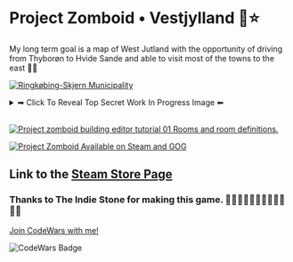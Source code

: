 # Project Zomboid • Vestjylland 🌊⭐
My long term goal is a map of West Jutland with the opportunity of driving from Thyborøn to Hvide Sande and able to visit most of the towns to the east 🚗💨

[![Ringkøbing-Skjern Municipality](https://upload.wikimedia.org/wikipedia/commons/6/61/Map_DK_Ringk%C3%B8bing-Skjern.PNG)](https://en.wikipedia.org/wiki/Ringk%C3%B8bing-Skjern_Municipality)

<details><summary>➡ Click To Reveal Top Secret Work In Progress Image ⬅</summary>

# Work in Progress - My First Building 🏡

<p align="center">
  <img alt="Work in Progress on my first building #1" width="1200" src="https://github.com/Danielkaas94/ProjectZomboid_WestJutland/blob/main/Images/Klit24_AC.png?raw=true">
</p>

<p align="center">
  <img alt="Work in Progress on my first building #2" width="1200" src="https://github.com/Danielkaas94/ProjectZomboid_WestJutland/blob/main/Images/Klit24_AE.png?raw=true">
</p>

<p align="center">
  <img alt="Work in Progress on my first building #3" width="1200" src="https://github.com/Danielkaas94/ProjectZomboid_WestJutland/blob/main/Images/Klit24_AF.png?raw=true">
</p>

</details>

<br>

[![Project zomboid building editor tutorial 01 Rooms and room definitions.](https://img.youtube.com/vi/BDLkMMDAGpg/maxresdefault.jpg)](https://youtu.be/BDLkMMDAGpg)


[![Project Zomboid Available on Steam and GOG](https://img.youtube.com/vi/nPbsDmzZ3Oc/maxresdefault.jpg)](https://youtu.be/nPbsDmzZ3Oc)




## Link to the [Steam Store Page](https://store.steampowered.com/app/108600/Project_Zomboid/)

### Thanks to The Indie Stone for making this game. 🧟‍♀️🧟‍♂️🧟‍♂️🧟‍♀️🧟‍♂️🧟‍♀️

[Join CodeWars with me!](http://codewars.com/r/hGyTsQ/)
<p>
  <img alt="CodeWars Badge" src="https://www.codewars.com/users/Danielkaas94/badges/large">
</p>